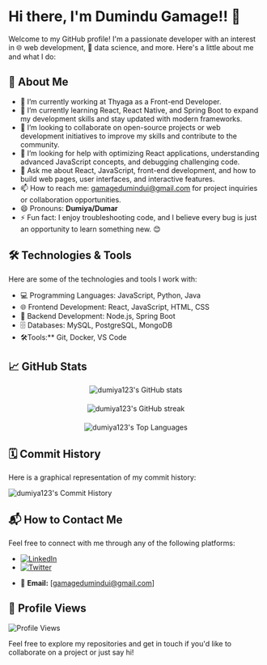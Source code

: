 # Hi there, I'm Dumindu Gamage!! 👋

Welcome to my GitHub profile! I'm a passionate developer with an interest in 🌐 web development, 🧠 data science, and more. Here's a little about me and what I do:

## 🚀 About Me

- 🔭 I’m currently working at Thyaga as a Front-end Developer.
- 🌱 I’m currently learning React, React Native, and Spring Boot to expand my development skills and stay updated with modern frameworks.
- 👯  I’m looking to collaborate on open-source projects or web development initiatives to improve my skills and contribute to the community.
- 🤔  I’m looking for help with optimizing React applications, understanding advanced JavaScript concepts, and debugging challenging code.
- 💬  Ask me about React, JavaScript, front-end development, and how to build web pages, user interfaces, and interactive features.
- 📫 How to reach me: gamagedumindui@gmail.com for project inquiries or collaboration opportunities.
- 😄 Pronouns: **Dumiya/Dumar**
- ⚡ Fun fact: I enjoy troubleshooting code, and I believe every bug is just an opportunity to learn something new. 😊

## 🛠️ Technologies & Tools

Here are some of the technologies and tools I work with:

- 💻 Programming Languages: JavaScript, Python, Java
- 🌐 Frontend Development: React, JavaScript, HTML, CSS
- 🔧 Backend Development: Node.js, Spring Boot
- 🗄️ Databases: MySQL, PostgreSQL, MongoDB
- 🛠️Tools:** Git, Docker, VS Code

## 📈 GitHub Stats

<div style="display: flex; gap: 20px; flex-wrap: wrap; justify-content: center; align-items: center;">
  <div style="flex: 1; min-width: 300px; text-align: center;">
    <img src="https://github-readme-stats.vercel.app/api?username=dumiya123&show_icons=true&theme=radical" alt="dumiya123's GitHub stats" style="max-width: 100%; height: auto;" />
  </div>
  <div style="flex: 1; min-width: 300px; text-align: center;">
    <img src="https://github-readme-streak-stats.herokuapp.com/?user=dumiya123&theme=radical" alt="dumiya123's GitHub streak" style="max-width: 100%; height: auto;" />
  </div>
  <div style="flex: 1; min-width: 300px; text-align: center;">
    <img src="https://github-readme-stats.vercel.app/api/top-langs/?username=dumiya123&layout=compact&theme=radical" alt="dumiya123's Top Languages" style="max-width: 100%; height: auto;" />
  </div>
</div>

## 🗓️ Commit History

Here is a graphical representation of my commit history:

![dumiya123's Commit History](https://github-readme-stats.vercel.app/api?username=dumiya123&show_icons=true&theme=radical&include_all_commits=true)

## 📬 How to Contact Me

Feel free to connect with me through any of the following platforms:

- [![LinkedIn](https://img.shields.io/badge/LinkedIn-blue?style=flat&logo=linkedin&logoColor=white)](https://www.linkedin.com/in/dumiya123)
- [![Twitter](https://img.shields.io/badge/Twitter-blue?style=flat&logo=twitter&logoColor=white)](https://twitter.com/dumiya123)
<!-- - [![Website](https://img.shields.io/badge/Website-blue?style=flat&logo=google-chrome&logoColor=white)](https://your-website.com) -->

- 📧 **Email:** [gamagedumindui@gmail.com]

## 👀 Profile Views

![Profile Views](https://komarev.com/ghpvc/?username=dumiya123&color=blue)

Feel free to explore my repositories and get in touch if you'd like to collaborate on a project or just say hi!
